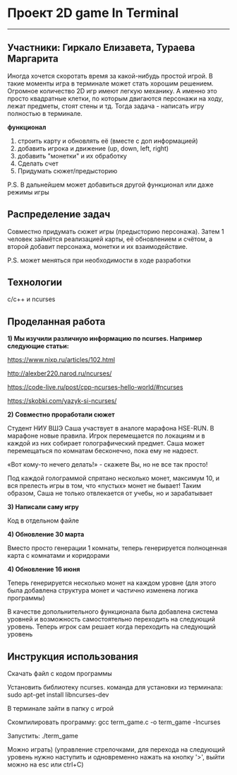 # Проект 2D game In Terminal

---
Участники: Гиркало Елизавета, Тураева Маргарита
---

Иногда хочется скоротать время за какой-нибудь простой игрой. В такие моменты игра в терминале может стать хорошим решением.
Огромное количество 2D игр имеют легкую механику. А именно это просто квадратные клетки, по которым двигаются персонажи на ходу, лежат предметы, стоят стены и тд. Тогда задача - написать игру полностью в терминале.

**функционал**
1. строить карту и обновлять её (вместе с доп информацией)
2. добавить игрока и движение (up, down, left, right)
3. добавить "монетки" и их обработку
4. Сделать счет
5. Придумать сюжет/предысторию
   
P.S. В дальнейшем может добавиться другой функционал или даже режимы игры

## Распределение задач
Совместно придумать сюжет игры (предысторию персонажа). Затем 1 человек займётся реализацией карты, её обновлением и счётом, а второй добавит персонажа, монетки и их взаимодействие. 

P.S. может меняться при необходимости в ходе разработки

## Технологии
с/с++ и ncurses

## Проделанная работа

**1) Мы изучили различную информацию по ncurses. Например следующие статьи:**

https://www.nixp.ru/articles/102.html

http://alexber220.narod.ru/ncurses/

https://code-live.ru/post/cpp-ncurses-hello-world/#ncurses

https://skobki.com/yazyk-si-ncurses/

**2) Совместно проработали сюжет**


Студент НИУ ВШЭ Саша участвует в аналоге марафона HSE-RUN. В  марафоне новые правила. Игрок перемещается по локациям и в каждой из них собирает голографический предмет. Саша может перемещаться по комнатам бесконечно, пока ему не надоест.

«Вот кому-то нечего делать!» - скажете Вы, но не все так просто!

Под каждой голограммой спрятано несколько монет, максимум 10, и вся прелесть игры в том, что «пустых» монет не бывает! Таким образом, Саша не только отвлекается от учебы, но и зарабатывает


**3) Написали саму игру**

   Код в отдельном файле

**4) Обновление 30 марта**

   Вместо просто генерации 1 комнаты, теперь генерируется полноценная карта с комнатами и коридорами

**4) Обновление 16 июня**

   Теперь генерируется несколько монет на каждом уровне (для этого была добавлена структура монет и частично изменена логика программы)

   В качестве допольнительного функционала была добавлена система уровней и возможность самостоятельно переходить на следующий уровень. Теперь игрок сам решает когда переходить на следующий уровень

## Инструкция использования


   Скачать файл с кодом программы
   
   Установить библиотеку ncurses. команда для установки из терминала: sudo apt-get install libncurses-dev

   В терминале зайти в папку с игрой
   
   Скомпилировать программу: gcc term_game.c -o term_game -lncurses
   
   Запустить: ./term_game
   
   Можно играть) (управление стрелочками, для перехода на следующий уровень нужно наступить и одновременно нажать на кнопку '>', выйти можно на esc или ctrl+C)
